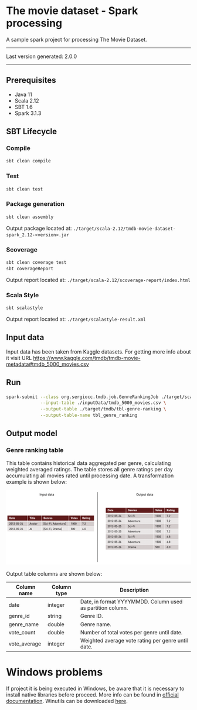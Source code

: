 # The movie dataset - Spark processing

A sample spark project for processing The Movie Dataset. 

---

Last version generated: 2.0.0

---

## Prerequisites

 - Java 11
 - Scala 2.12
 - SBT 1.6
 - Spark 3.1.3

## SBT Lifecycle

### Compile

```bash
sbt clean compile
```

### Test

```bash
sbt clean test
```

### Package generation

```bash
sbt clean assembly
```

Output package located at: `./target/scala-2.12/tmdb-movie-dataset-spark_2.12-<version>.jar`

### Scoverage

```bash
sbt clean coverage test
sbt coverageReport
```

Output report located at: `./target/scala-2.12/scoverage-report/index.html` 

### Scala Style

```bash
sbt scalastyle
```

Output report located at: `./target/scalastyle-result.xml`

## Input data

Input data has been taken from Kaggle datasets. For getting more info about it visit URL 
https://www.kaggle.com/tmdb/tmdb-movie-metadata#tmdb_5000_movies.csv


## Run

```bash
spark-submit --class org.sergiocc.tmdb.job.GenreRankingJob ./target/scala-2.12/tmdb-movie-dataset-spark-assembly-2.0.0.jar \
             --input-table ./inputData/tmdb_5000_movies.csv \
             --output-table ./target/tmdb/tbl-genre-ranking \
             --output-table-name tbl_genre_ranking
```

## Output model

### Genre ranking table

This table contains historical data aggregated per genre, calculating weighted averaged ratings. The table stores all 
genre ratings per day accumulating all movies rated until processing date. A transformation example is shown below:

![alt text](./img/transformation_example.png "Transformation example")

Output table columns are shown below:

| Column name  | Column type | Description                                                |
|--------------|-------------|------------------------------------------------------------|
| date         | integer     | Date, in format YYYYMMDD. Column used as partition column. |
| genre_id     | string      | Genre ID.                                                  |
| genre_name   | double      | Genre name.                                                |
| vote_count   | double      | Number of total votes per genre until date.                |
| vote_average | integer     | Weighted average vote rating per genre until date.         |

# Windows problems
If project it is being executed in Windows, be aware that it is necessary to install native libraries before proceed.
More info can be found in [official documentation](https://cwiki.apache.org/confluence/display/HADOOP2/WindowsProblems).
Winutils can be downloaded [here](https://github.com/cdarlint/winutils).
